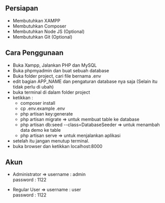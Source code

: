 ## Persiapan
- Membutuhkan XAMPP
- Membutuhkan Composer
- Membutuhkan Node JS (Optional)
- Membutuhkan Git (Optional)

## Cara Penggunaan

-   Buka Xampp, Jalankan PHP dan MySQL
-   Buka phpmyadmin dan buat sebuah database
-   Buka folder project, cari file bernama .env
-   edit bagian APP_NAME dan pengaturan database nya saja (Selain itu tidak perlu di ubah)
-   buka terminal di dalam folder project
-   ketikkan :
    -   composer install
    -   cp .env.example .env
    -   php artisan key:generate
    -   php artisan migrate => untuk membuat table ke database
    -   php artisan db:seed --class=DatabaseSeeder => untuk menambah data demo ke table
    -   php artisan serve => untuk menjalankan aplikasi
-   setelah itu jangan menutup terminal.
-   buka browser dan ketikkan localhost:8000

## Akun

-   Administrator =>
    username : admin  
    password : 1122

-   Regular User =>
    username : user  
    password : 1122
